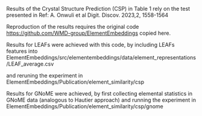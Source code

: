 Results of the Crystal Structure Prediction (CSP) in Table 1 rely on 
the test presented in Ref: A. Onwuli et al Digit. Discov. 2023,2, 1558-1564

Reproduction of the results requires the original code
 https://github.com/WMD-group/ElementEmbeddings
copied here.

Results for LEAFs were achieved with this code, by including LEAFs features into 
ElementEmbeddings/src/elementembeddings/data/element_representations/LEAF_average.csv

and reruning the experiment in
ElementEmbeddings/Publication/element_similarity/csp

Results for GNoME were achieved, by first collecting elemental statistics in GNoME data
(analogous to Hautier approach) and running the experiment in 
ElementEmbeddings/Publication/element_similarity/csp/gnome  
